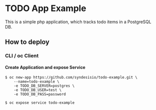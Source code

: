 # TODO App Example

This is a simple php application, which tracks todo items in a PostgreSQL DB.

## How to deploy

### CLI / oc Client

#### Create Application and expose Service
```
$ oc new-app https://github.com/syndesisio/todo-example.git \
    --name=todo-example \
    -e TODO_DB_SERVER=postgres \
    -e TODO_DB_USER=test \
    -e TODO_DB_PASS=password 

$ oc expose service todo-example
```

